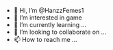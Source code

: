 - 👋 Hi, I’m @HanzzFemes1
- 👀 I’m interested in game
- 🌱 I’m currently learning ...
- 💞️ I’m looking to collaborate on ...
- 📫 How to reach me ...

<!---
HanzzFemes1/HanzzFemes1 is a ✨ special ✨ repository because its `README.md` (this file) appears on your GitHub profile.
You can click the Preview link to take a look at your changes.
--->
